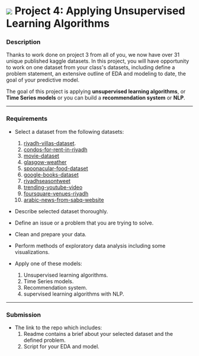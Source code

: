 # ![](https://ga-dash.s3.amazonaws.com/production/assets/logo-9f88ae6c9c3871690e33280fcf557f33.png) Project 4: Applying Unsupervised Learning Algorithms

### Description

Thanks to work done on project 3 from all of you, we now have over 31 unique published kaggle datasets. In this project, you will have opportunity to work on one dataset from your class's datasets, including define a problem statement, an extensive outline of EDA and modeling to date, the goal of your predictive model.


The goal of this project is applying **unsupervised learning algorithms**, or **Time Series models** or you can build a **recommendation system** or **NLP**.

---

### Requirements

- Select a dataset from the following datasets:
  1. [riyadh-villas-dataset](https://www.kaggle.com/mohammadqahtani/riyadh-villas-dataset).
  2. [condos-for-rent-in-riyadh](https://www.kaggle.com/abrar2safar/condos-for-rent-in-riyadh)
  3. [movie-dataset ](https://www.kaggle.com/isbader/movie-dataset)
  4. [glasgow-weather](https://www.kaggle.com/phyamal/glasgow-weather-data-20152019)
  5. [spoonacular-food-dataset](https://www.kaggle.com/hawkash/spoonacular-food-dataset)
  6. [google-books-dataset](https://www.kaggle.com/bilalyussef/google-books-dataset)
  7. [riyadhseasontweet](https://www.kaggle.com/basmaho/riyadhseasontweet)
  8. [trending-youtube-video](https://www.kaggle.com/bodoral/trending-youtube-video)
  9. [foursquare-venues-riyadh](https://www.kaggle.com/mzoonalwalmani/foursquare-venues-riyadh)
  10. [arabic-news-from-sabq-website](https://www.kaggle.com/abdulrahmanals/arabic-news-from-sabq-website)
  
- Describe selected dataset thoroughly.
- Define an issue or a problem that you are trying to solve.
- Clean and prepare your data.
- Perform methods of exploratory data analysis including some visualizations.
- Apply one of these models:
  1. Unsupervised learning algorithms.
  2. Time Series models.
  3. Recommendation system.
  4. supervised learning algorithms with NLP.

---

### Submission

- The link to the repo which includes:
  1. Readme contains a brief about your selected dataset and the defined problem.
  2. Script for your EDA and model.
